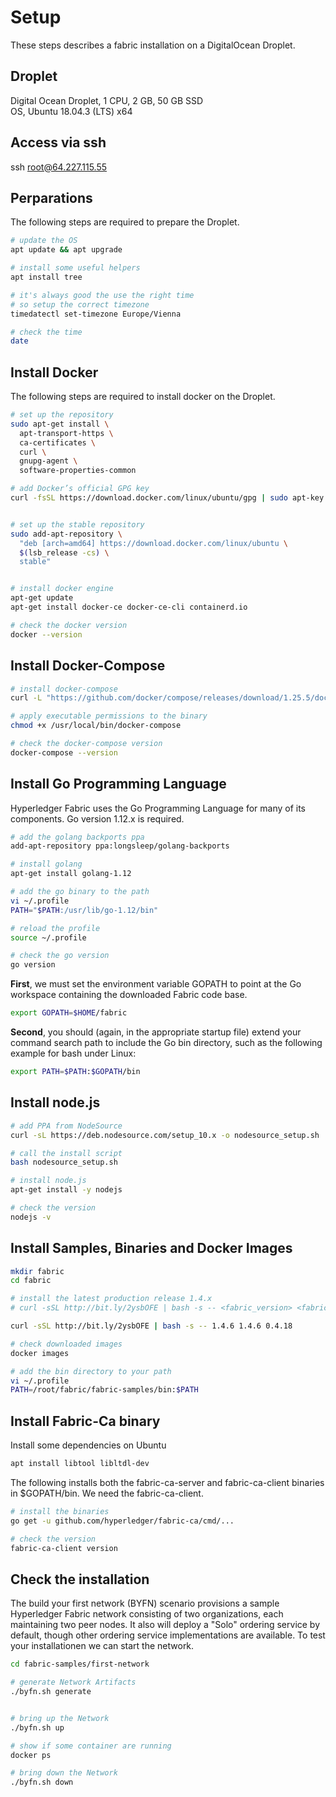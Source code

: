 # Setup
These steps describes a fabric installation on a DigitalOcean Droplet.

## Droplet 
Digital Ocean Droplet, 1 CPU, 2 GB, 50 GB SSD  
OS, Ubuntu 18.04.3 (LTS) x64

## Access via ssh
ssh root@64.227.115.55

## Perparations
The following steps are required to prepare the Droplet.
```bash
# update the OS
apt update && apt upgrade

# install some useful helpers
apt install tree

# it's always good the use the right time
# so setup the correct timezone
timedatectl set-timezone Europe/Vienna

# check the time
date
```

## Install Docker
The following steps are required to install docker on the Droplet.

```bash
# set up the repository
sudo apt-get install \
  apt-transport-https \
  ca-certificates \
  curl \
  gnupg-agent \
  software-properties-common

# add Docker’s official GPG key
curl -fsSL https://download.docker.com/linux/ubuntu/gpg | sudo apt-key add -


# set up the stable repository
sudo add-apt-repository \
  "deb [arch=amd64] https://download.docker.com/linux/ubuntu \
  $(lsb_release -cs) \
  stable"


# install docker engine
apt-get update
apt-get install docker-ce docker-ce-cli containerd.io

# check the docker version
docker --version

```

## Install Docker-Compose

```bash
# install docker-compose
curl -L "https://github.com/docker/compose/releases/download/1.25.5/docker-compose-$(uname -s)-$(uname -m)" -o /usr/local/bin/docker-compose

# apply executable permissions to the binary
chmod +x /usr/local/bin/docker-compose

# check the docker-compose version
docker-compose --version
```

## Install Go Programming Language
Hyperledger Fabric uses the Go Programming Language for many of its components. Go version 1.12.x is required.

```bash 
# add the golang backports ppa
add-apt-repository ppa:longsleep/golang-backports

# install golang 
apt-get install golang-1.12

# add the go binary to the path
vi ~/.profile
PATH="$PATH:/usr/lib/go-1.12/bin"

# reload the profile
source ~/.profile

# check the go version
go version
```

**First**, we must set the environment variable GOPATH to point at the Go workspace containing the downloaded Fabric code base.

```bash
export GOPATH=$HOME/fabric
```

**Second**, you should (again, in the appropriate startup file) extend your command search path to include the Go bin directory, such as the following example for bash under Linux:

```bash
export PATH=$PATH:$GOPATH/bin
```

## Install node.js

```bash
# add PPA from NodeSource
curl -sL https://deb.nodesource.com/setup_10.x -o nodesource_setup.sh

# call the install script
bash nodesource_setup.sh

# install node.js
apt-get install -y nodejs

# check the version
nodejs -v
```

## Install Samples, Binaries and Docker Images

```bash
mkdir fabric
cd fabric

# install the latest production release 1.4.x
# curl -sSL http://bit.ly/2ysbOFE | bash -s -- <fabric_version> <fabric-ca_version> <thirdparty_version>

curl -sSL http://bit.ly/2ysbOFE | bash -s -- 1.4.6 1.4.6 0.4.18

# check downloaded images
docker images

# add the bin directory to your path
vi ~/.profile
PATH=/root/fabric/fabric-samples/bin:$PATH
```

## Install Fabric-Ca binary

Install some dependencies on Ubuntu
``` bash
apt install libtool libltdl-dev
```
The following installs both the fabric-ca-server and fabric-ca-client binaries in $GOPATH/bin. We need the fabric-ca-client.

```bash
# install the binaries
go get -u github.com/hyperledger/fabric-ca/cmd/...

# check the version
fabric-ca-client version
```

## Check the installation
The build your first network (BYFN) scenario provisions a sample Hyperledger Fabric network consisting of two organizations, each maintaining two peer nodes. It also will deploy a "Solo" ordering service by default, though other ordering service implementations are available. To test your installationen we can start the network.

```bash
cd fabric-samples/first-network

# generate Network Artifacts
./byfn.sh generate


# bring up the Network
./byfn.sh up

# show if some container are running
docker ps

# bring down the Network
./byfn.sh down

```
